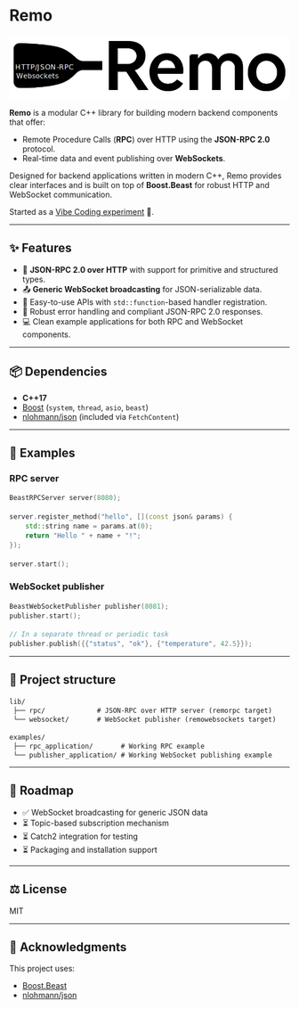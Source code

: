 # Remo

![logo](./docs/logo.png)

**Remo** is a modular C++ library for building modern backend components that offer:

* Remote Procedure Calls (**RPC**) over HTTP using the **JSON-RPC 2.0** protocol.
* Real-time data and event publishing over **WebSockets**.

Designed for backend applications written in modern C++, Remo provides clear interfaces and is built on top of **Boost.Beast** for robust HTTP and WebSocket communication.

Started as a [Vibe Coding experiment](https://en.wikipedia.org/wiki/Vibe_coding) 🙂.

---

## ✨ Features

* 📡 **JSON-RPC 2.0 over HTTP** with support for primitive and structured types.
* 📤 **Generic WebSocket broadcasting** for JSON-serializable data.
* 🔧 Easy-to-use APIs with `std::function`-based handler registration.
* 🚦 Robust error handling and compliant JSON-RPC 2.0 responses.
* 💻 Clean example applications for both RPC and WebSocket components.

---

## 📦 Dependencies

* **C++17**
* [Boost](https://www.boost.org/) (`system`, `thread`, `asio`, `beast`)
* [nlohmann/json](https://github.com/nlohmann/json) (included via `FetchContent`)

---

## 🧪 Examples

### RPC server

```cpp
BeastRPCServer server(8080);

server.register_method("hello", [](const json& params) {
    std::string name = params.at(0);
    return "Hello " + name + "!";
});

server.start();
```

### WebSocket publisher

```cpp
BeastWebSocketPublisher publisher(8081);
publisher.start();

// In a separate thread or periodic task
publisher.publish({{"status", "ok"}, {"temperature", 42.5}});
```

---

## 📁 Project structure

```
lib/
 ├── rpc/             # JSON-RPC over HTTP server (remorpc target)
 └── websocket/       # WebSocket publisher (remowebsockets target)

examples/
 ├── rpc_application/       # Working RPC example
 └── publisher_application/ # Working WebSocket publishing example

```

---

## 🚀 Roadmap

* ✅ WebSocket broadcasting for generic JSON data
* ⏳ Topic-based subscription mechanism
* ⏳ Catch2 integration for testing
* ⏳ Packaging and installation support

---

## ⚖️ License

MIT

---

## 🙌 Acknowledgments

This project uses:

* [Boost.Beast](https://www.boost.org/doc/libs/release/libs/beast/)
* [nlohmann/json](https://github.com/nlohmann/json)
